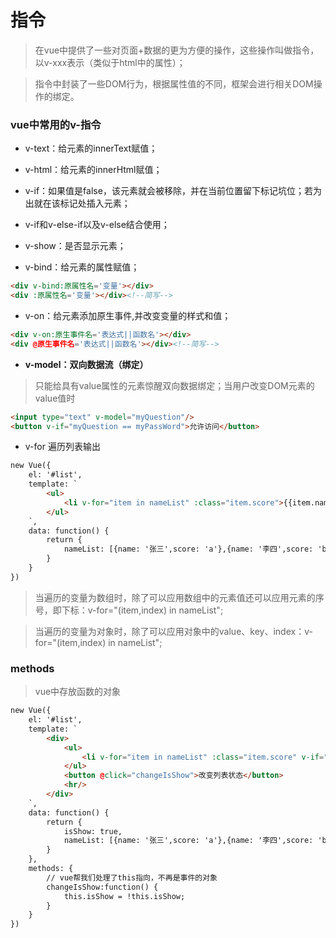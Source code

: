 # 指令

> 在vue中提供了一些对页面+数据的更为方便的操作，这些操作叫做指令，以v-xxx表示（类似于html中的属性）；

> 指令中封装了一些DOM行为，根据属性值的不同，框架会进行相关DOM操作的绑定。

### vue中常用的v-指令

- v-text：给元素的innerText赋值；
- v-html：给元素的innerHtml赋值；
- v-if：如果值是false，该元素就会被移除，并在当前位置留下标记坑位<!---->；若为出就在该标记处插入元素；
- v-if和v-else-if以及v-else结合使用；
- v-show：是否显示元素；

- v-bind：给元素的属性赋值；
```html
<div v-bind:原属性名='变量'></div>
<div :原属性名='变量'></div><!--简写-->
```

- v-on：给元素添加原生事件,并改变变量的样式和值；
```html
<div v-on:原生事件名='表达式||函数名'></div>
<div @原生事件名='表达式||函数名'></div><!--简写-->
```

- **v-model：双向数据流（绑定）**
> 只能给具有value属性的元素惊醒双向数据绑定；当用户改变DOM元素的value值时
```html
<input type="text" v-model="myQuestion"/>
<button v-if="myQuestion == myPassWord">允许访问</button>
```

- v-for 遍历列表输出
```html
new Vue({
    el: '#list',
    template: `
        <ul>
            <li v-for="item in nameList" :class="item.score">{{item.name}}</li>
        </ul>
    `,
    data: function() {
        return {
            nameList: [{name: '张三',score: 'a'},{name: '李四',score: 'b'},{name: '王五',score: 'c'}] 
        }
    }
})
```
> 当遍历的变量为数组时，除了可以应用数组中的元素值还可以应用元素的序号，即下标：v-for="(item,index) in nameList";

> 当遍历的变量为对象时，除了可以应用对象中的value、key、index：v-for="(item,index) in nameList";

### methods

> vue中存放函数的对象
```html
new Vue({
    el: '#list',
    template: `
        <div>
            <ul>
                <li v-for="item in nameList" :class="item.score" v-if="isShow">{{item.name}}</li>
            </ul>
            <button @click="changeIsShow">改变列表状态</button>
            <hr/>
        </div>
    `,
    data: function() {
        return {
            isShow: true,
            nameList: [{name: '张三',score: 'a'},{name: '李四',score: 'b'},{name: '王五',score: 'c'}] 
        }
    },
    methods: {
        // vue帮我们处理了this指向，不再是事件的对象
        changeIsShow:function() {
            this.isShow = !this.isShow;
        }
    }
})
```



